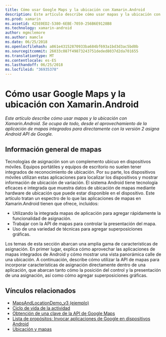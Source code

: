```yaml
---
title: Cómo usar Google Maps y la ubicación con Xamarin.Android
description: Este artículo describe cómo usar mapas y la ubicación con Xamarin.Android. Se ocupa de todo, desde el aprovechamiento de la aplicación de mapas integrados para directamente con la versión 2 asigna Android API de Google.
ms.prod: xamarin
ms.assetid: 425E0ED2-5380-6EBE-7059-256B6E9128B8
ms.technology: xamarin-android
author: mgmclemore
ms.author: mamcle
ms.date: 06/25/2018
ms.openlocfilehash: a861e43152870933ba684bf693a1bd3d3ac5bd0b
ms.sourcegitcommit: 26033c087f49873243751deded8037d2da701655
ms.translationtype: MT
ms.contentlocale: es-ES
ms.lasthandoff: 06/25/2018
ms.locfileid: "36935378"
---
```

# <a name="how-to-use-google-maps-and-location-with-xamarinandroid"></a>Cómo usar Google Maps y la ubicación con Xamarin.Android

_Este artículo describe cómo usar mapas y la ubicación con Xamarin.Android. Se ocupa de todo, desde el aprovechamiento de la aplicación de mapas integrados para directamente con la versión 2 asigna Android API de Google._

## <a name="maps-overview"></a>Información general de mapas

Tecnologías de asignación son un complemento ubicuo en dispositivos móviles. Equipos portátiles y equipos de escritorio no suelen tener integrados de reconocimiento de ubicación. Por su parte, los dispositivos móviles utilizan estas aplicaciones para localizar los dispositivos y mostrar información de ubicación de variación. El sistema Android tiene tecnología eficaces e integrada que muestra datos de ubicación de mapas mediante hardware de ubicación que puede estar disponible en el dispositivo. Este artículo tratan un espectro de lo que las aplicaciones de mapas en Xamarin.Android tienen que ofrece, incluidos: 

-  Utilizando la integrada mapas de aplicación para agregar rápidamente la funcionalidad de asignación.
-  Trabajar con la API de mapas para controlar la presentación del mapa.
-  Uso de una variedad de técnicas para agregar superposiciones gráficas.

Los temas de esta sección abarcan una amplia gama de características de asignación.
En primer lugar, explica cómo aprovechar las aplicaciones de mapas integrados de Android y cómo mostrar una vista panorámica calle de una ubicación. A continuación, describe cómo utilizar la API de mapas para incorporar características de asignación directamente dentro de una aplicación, que abarcan tanto cómo la posición del control y la presentación de una asignación, así como cómo agregar superposiciones gráficas.


## <a name="related-links"></a>Vínculos relacionados

- [MapsAndLocationDemo_v3 (ejemplo)](https://developer.xamarin.com/samples/monodroid/MapsAndLocationDemo_v3/)
- [Ciclo de vida de la actividad](~/android/app-fundamentals/activity-lifecycle/index.md)
- [Obtención de una clave de la API de Google Maps](~/android/platform/maps-and-location/maps/obtaining-a-google-maps-api-key.md)
- [Lista de propósitos: Invocar aplicaciones de Google en dispositivos Android](http://developer.android.com/guide/appendix/g-app-intents.html)
- [Ubicación y mapas](http://developer.android.com/guide/topics/location/index.html)
